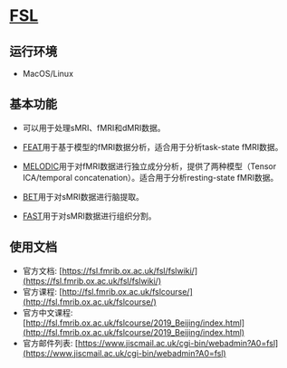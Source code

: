 # [FSL](https://fsl.fmrib.ox.ac.uk/fsl/fslwiki/)

## 运行环境

* MacOS/Linux

## 基本功能

* 可以用于处理sMRI、fMRI和dMRI数据。

*  [FEAT](https://fsl.fmrib.ox.ac.uk/fsl/fslwiki/FEAT)用于基于模型的fMRI数据分析，适合用于分析task-state fMRI数据。

*  [MELODIC](https://fsl.fmrib.ox.ac.uk/fsl/fslwiki/MELODIC)用于对fMRI数据进行独立成分分析，提供了两种模型（Tensor ICA/temporal concatenation）。适合用于分析resting-state fMRI数据。

*  [BET](https://fsl.fmrib.ox.ac.uk/fsl/fslwiki/BET)用于对sMRI数据进行脑提取。

*  [FAST](https://fsl.fmrib.ox.ac.uk/fsl/fslwiki/FAST)用于对sMRI数据进行组织分割。

## 使用文档

* 官方文档: [https://fsl.fmrib.ox.ac.uk/fsl/fslwiki/](https://fsl.fmrib.ox.ac.uk/fsl/fslwiki/)
* 官方课程: [http://fsl.fmrib.ox.ac.uk/fslcourse/](http://fsl.fmrib.ox.ac.uk/fslcourse/)
* 官方中文课程: [http://fsl.fmrib.ox.ac.uk/fslcourse/2019_Beijing/index.html](http://fsl.fmrib.ox.ac.uk/fslcourse/2019_Beijing/index.html)
* 官方邮件列表: [https://www.jiscmail.ac.uk/cgi-bin/webadmin?A0=fsl](https://www.jiscmail.ac.uk/cgi-bin/webadmin?A0=fsl)
